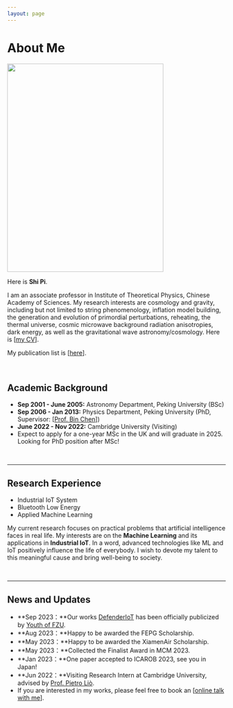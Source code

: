 ```yaml
---
layout: page
---
```


# About Me

<img src="https://caihanlin.com/caihanlin.jpg" class="floatpic" width="360" height="480">

Here is **Shi Pi**.

I am an associate professor in Institute of Theoretical Physics, Chinese Academy of Sciences. My research interests are cosmology and gravity, including but not limited to string phenomenology, inflation model building, the generation and evolution of primordial perturbations, reheating, the thermal universe, cosmic microwave background radiation anisotropies, dark energy, as well as the gravitational wave astronomy/cosmology. Here is [[my CV](https://stonepi.github.io/file/CV.pdf)]. 

My publication list is [[here](https://inspirehep.net/authors/1060905#with-citation-summary)]. 




<!--I am a senior student majoring in **Automation** at Fuzhou University and **Robotics** at Maynooth University (Ireland, Combined Degrees). Currently, I am working as a research assistant in the **IACTIP Lab** (Provincial Key), advised by [Prof. Zhezhuang Xu](https://www.researchgate.net/profile/Zhezhuang-Xu). Here is [[my CV](https://caihanlin.com/file/CV-HanlinCAI.pdf)].-->

<br>

## Academic Background

- **Sep 2001 - June 2005:** Astronomy Department, Peking University (BSc)
- **Sep 2006 - Jan 2013:** Physics Department, Peking University (PhD, Supervisor: [[Prof. Bin Chen](https://itp.phy.pku.edu.cn/info/1067/1226.htm)]) 
- **June 2022 - Nov 2022:** Cambridge University (Visiting)
- Expect to apply for a one-year MSc in the UK and will graduate in 2025. Looking for PhD position after MSc!

<br>

---

## Research Experience

- Industrial IoT System
- Bluetooth Low Energy
- Applied Machine Learning

My current research focuses on practical problems that artificial intelligence faces in real life. My interests are on the **Machine Learning** and its applications in **Industrial IoT**. In a word, advanced technologies like ML and IoT positively influence the life of everybody.  I wish to devote my talent to this meaningful cause and bring well-being to society.

<br>

---

## News and Updates

- **Sep 2023：**Our works [DefenderIoT](https://fzuiot.site/) has been officially publicized by [Youth of FZU](https://mp.weixin.qq.com/s/MF2NJQtEHsVwsm8Ym-l7Gg).
- **Aug 2023：**Happy to be awarded the FEPG Scholarship.
- **May 2023：**Happy to be awarded the XiamenAir Scholarship.
- **May 2023：**Collected the Finalist Award in MCM 2023.
- **Jan 2023：**One paper accepted to ICAROB 2023, see you in Japan!
- **Jun 2022：**Visiting Research Intern at Cambridge University, advised by [Prof. Pietro Liò](https://www.cl.cam.ac.uk/~pl219/ ).
- If you are interested in my works, please feel free to book an [[online talk with me](https://calendly.com/lancecai/meet-with-lance)].

